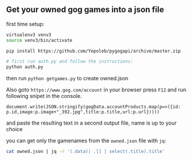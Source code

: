 ## Get your owned gog games into a json file

first time setup:
```sh
virtualenv3 venv3
source venv3/bin/activate

pip install https://github.com/Yepoleb/pygogapi/archive/master.zip

# first run auth.py and follow the instructions:
python auth.py
```

then run `python getgames.py` to create owned.json

Also goto `https://www.gog.com/account` in your browser press `F12` and run following snipet in the console.

```
document.write(JSON.stringify(gogData.accountProducts.map(p=>({id: p.id,image:p.image+"_392.jpg",title:p.title,url:p.url}))))
```

and paste the resulting text in a second output file, name is up to your choice


you can get only the gamenames from the `owned.json` file with `jq`:

```sh
cat owned.json | jq -r '(.data)| .[] | select(.title).title'
```